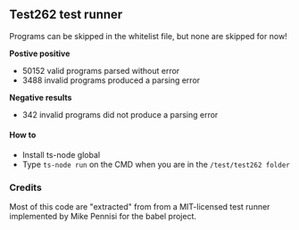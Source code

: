 ## Test262 test runner

Programs can be skipped in the whitelist file, but none are skipped for now!

**Postive positive**

 - 50152 valid programs parsed without error
 - 3488 invalid programs produced a parsing error

 **Negative results**

 - 342 invalid programs did not produce a parsing error

#### How to

- Install ts-node global
- Type `ts-node run` on the CMD when you are in the `/test/test262 folder`

### Credits

Most of this code are "extracted" from from  a MIT-licensed test runner implemented by Mike Pennisi for the babel project.

